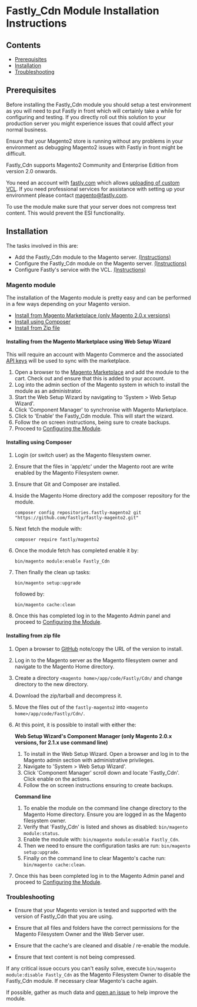 # Fastly_Cdn Module Installation Instructions

## Contents

- [Prerequisites](#prerequisites)
- [Installation](#installation)
- [Troubleshooting](#troubleshooting)

## Prerequisites

Before installing the Fastly_Cdn module you should setup a
test environment as you will need to put Fastly in front which will certainly
take a while for configuring and testing. If you directly roll out this
solution to your production server you might experience issues that could
affect your normal business.

Ensure that your Magento2 store is running without any
problems in your environment as debugging Magento2 issues with Fastly in front
might be difficult.

Fastly_Cdn supports Magento2 Community and Enterprise Edition from version 2.0
onwards.

You need an account with [fastly.com](https://www.fastly.com/signup) which allows
[uploading of custom VCL](https://docs.fastly.com/guides/vcl/uploading-custom-vcl).
If you need professional services for assistance with setting up your
environment please contact magento@fastly.com.

To use the module make sure that your server does not compress text content. This
would prevent the ESI functionality.

## Installation

The tasks involved in this are:

- Add the Fastly_Cdn module to the Magento server. [(Instructions)](#magento-module)
- Configure the Fastly_Cdn module on the Magento server. [(Instructions)](#configure-the-module)
- Configure Fastly's service with the VCL. [(Instructions)](CONFIGURATION.md)

### Magento module

The installation of the Magento module is pretty easy and can be performed in
a few ways depending on your Magento version.

- [Install from Magento Marketplace (only Magento 2.0.x versions)](#installing-from-the-magento-marketplace-using-web-setup-wizard)
- [Install using Composer](#installing-using-composer)
- [Install from Zip file](#installing-from-zip-file)

#### Installing from the Magento Marketplace using Web Setup Wizard

This will require an account with Magento Commerce and the associated
[API keys](http://devdocs.magento.com/guides/v2.0/install-gde/prereq/connect-auth.html)
will be used to sync with the marketplace.

1. Open a browser to the [Magento Marketplace](https://marketplace.magento.com/fastly-magento2.html)
   and add the module to the cart. Check out and ensure that this is added to
   your account.
1. Log into the admin section of the Magento system in which to install the
   module as an administrator.
1. Start the Web Setup Wizard by navigating to 'System > Web Setup Wizard'.
1. Click 'Component Manager' to synchronise with Magento Marketplace.
1. Click to 'Enable' the Fastly_Cdn module. This will start the wizard.
1. Follow the on screen instructions, being sure to create backups.
1. Proceed to [Configuring the Module](CONFIGURATION.md).

#### Installing using Composer

1. Login (or switch user) as the Magento filesystem owner.
1. Ensure that the files in 'app/etc' under the Magento root are write enabled
    by the Magento Filesystem owner.
1. Ensure that Git and Composer are installed.
1. Inside the Magento Home directory add the composer repository for the module.

    ```
    composer config repositories.fastly-magento2 git "https://github.com/fastly/fastly-magento2.git"
    ```

1. Next fetch the module with:

    ```
    composer require fastly/magento2
    ```

1. Once the module fetch has completed enable it by:

    ```
    bin/magento module:enable Fastly_Cdn
    ```

1. Then finally the clean up tasks:

    ```
    bin/magento setup:upgrade
    ```

    followed by:

    ```
    bin/magento cache:clean
    ```

1. Once this has completed log in to the Magento Admin panel and proceed to
    [Configuring the Module](CONFIGURATION.md).

#### Installing from zip file

1. Open a browser to [GitHub](https://github.com/fastly/fastly-magento2/releases)
    note/copy the URL of the version to install.
1. Log in to the Magento server as the Magento filesystem owner and navigate to
    the Magento Home directory.
1. Create a directory `<magento home>/app/code/Fastly/Cdn/` and change directory
    to the new directory.
1. Download the zip/tarball and decompress it.
1. Move the files out of the `fastly-magento2` into
    `<magento home>/app/code/Fastly/Cdn/`.
4. At this point, it is possible to install with either the: 
   
   **Web Setup Wizard's Component Manager (only Magento 2.0.x versions, for 2.1.x use command line)**
   1. To install in the Web Setup Wizard. Open a browser and log in to the Magento
       admin section with administrative privileges.
   1. Navigate to 'System > Web Setup Wizard'.
   1. Click 'Component Manager' scroll down and locate 'Fastly_Cdn'. Click enable
       on the actions.
   1. Follow the on screen instructions ensuring to create backups.
   
   **Command line**
      1. To enable the module on the command line change directory to the Magento
       Home directory. Ensure you are logged in as the Magento filesystem owner.
      1. Verify that 'Fastly_Cdn' is listed and shows as disabled: `bin/magento
       module:status`.
      1. Enable the module with: `bin/magento module:enable Fastly_Cdn`.
      1. Then we need to ensure the configuration tasks are run: `bin/magento
       setup:upgrade`.
      1. Finally on the command line to clear Magento's cache run: `bin/magento
       cache:clean`.

1. Once this has been completed log in to the Magento Admin panel and proceed
    to [Configuring the Module](CONFIGURATION.md).

### Troubleshooting

- Ensure that your Magento version is tested and supported with the version of
  Fastly_Cdn that you are using.

- Ensure that all files and folders have the correct permissions for the
  Magento Filesystem Owner and the Web Server user.

- Ensure that the cache's are cleaned and disable / re-enable the module.

- Ensure that text content is not being compressed.

If any critical issue occurs you can't easily solve, execute
`bin/magento module:disable Fastly_Cdn` as the Magento Filesystem Owner to
disable the Fastly_Cdn module. If necessary clear Magento's cache again.

If possible, gather as much data and [open an issue](OPENING-ISSUES.md) to
help improve the module.
